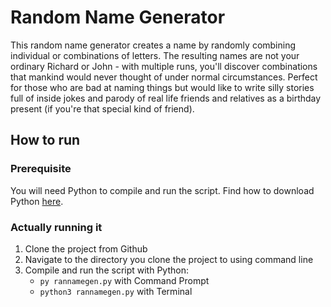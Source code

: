 # Random Name Generator
This random name generator creates a name by randomly combining individual or combinations of letters. The resulting names are not your ordinary Richard or John - with multiple runs, you'll discover combinations that mankind would never thought of under normal circumstances.
Perfect for those who are bad at naming things but would like to write silly stories full of inside jokes and parody of real life friends and relatives as a birthday present (if you're that special kind of friend).

## How to run
### Prerequisite
You will need Python to compile  and run the script. Find how to download Python [here](https://www.python.org/downloads/).

### Actually running it
1. Clone the project from Github
1. Navigate to the directory you clone the project to using command line
1. Compile and run the script with Python:
    * `py rannamegen.py` with Command Prompt
    * `python3 rannamegen.py` with Terminal
